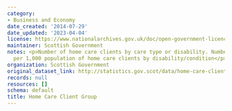 ```yaml
---
category:
- Business and Economy
date_created: '2014-07-29'
date_updated: '2023-04-04'
license: https://www.nationalarchives.gov.uk/doc/open-government-licence/version/3/
maintainer: Scottish Government
notes: <p>Number of home care clients by care type or disability. Number and rate
  per 1,000 population of home care clients by disability/condition</p>
organization: Scottish Government
original_dataset_link: http://statistics.gov.scot/data/home-care-client-group
records: null
resources: []
schema: default
title: Home Care Client Group
---
```

